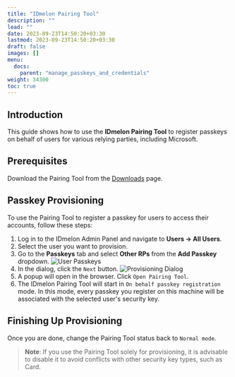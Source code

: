 ```yaml
---
title: "IDmelon Pairing Tool"
description: ""
lead: ""
date: 2023-09-23T14:50:20+03:30
lastmod: 2023-09-23T14:50:20+03:30
draft: false
images: []
menu:
  docs:
    parent: "manage_passkeys_and_credentials"
weight: 34300
toc: true
---
```


## Introduction

This guide shows how to use the **IDmelon Pairing Tool** to register passkeys on behalf of users for various relying parties, including Microsoft.

## Prerequisites

Download the Pairing Tool from the [Downloads](https://idmelon.com/docs/downloads) page.

## Passkey Provisioning

To use the Pairing Tool to register a passkey for users to access their accounts, follow these steps:

1. Log in to the IDmelon Admin Panel and navigate to **Users -> All Users**.
2. Select the user you want to provision.
3. Go to the **Passkeys** tab and select **Other RPs** from the **Add Passkey** dropdown.
   ![User Passkeys](/images/vendor/provisioning/pairing_tool_provisioning_1.jpg)
4. In the dialog, click the `Next` button.
   ![Provisioning Dialog](/images/vendor/provisioning/pairing_tool_provisioning_2.jpg)
5. A popup will open in the browser. Click `Open Pairing Tool`.
6. The IDmelon Pairing Tool will start in `On behalf passkey registration` mode. In this mode, every passkey you register on this machine will be associated with the selected user's security key.

## Finishing Up Provisioning

Once you are done, change the Pairing Tool status back to `Normal mode`.

> **Note**: If you use the Pairing Tool solely for provisioning, it is advisable to disable it to avoid conflicts with other security key types, such as Card.
